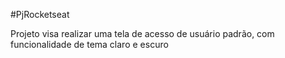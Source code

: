 #PjRocketseat

Projeto visa realizar uma tela de acesso de usuário padrão, com funcionalidade de tema claro e escuro